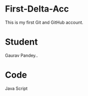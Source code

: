 # First-Delta-Acc
This is my first Git and GitHub account.


# Student
Gaurav Pandey..

# Code
Java Script
